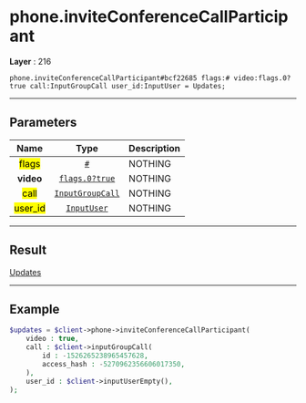 # phone.inviteConferenceCallParticipant

**Layer** : 216

```tl
phone.inviteConferenceCallParticipant#bcf22685 flags:# video:flags.0?true call:InputGroupCall user_id:InputUser = Updates;
```

---

## Parameters

| Name | Type | Description |
| :---: | :---: | :--- |
| <mark>flags</mark> | [`#`](type/#) | NOTHING |
| **video** | [`flags.0?true`](type/true) | NOTHING |
| <mark>call</mark> | [`InputGroupCall`](type/InputGroupCall) | NOTHING |
| <mark>user_id</mark> | [`InputUser`](type/InputUser) | NOTHING |

---

## Result

[Updates](type/Updates)

---

## Example

```php
$updates = $client->phone->inviteConferenceCallParticipant(
	video : true,
	call : $client->inputGroupCall(
		id : -1526265238965457628,
		access_hash : -5270962356606017350,
	),
	user_id : $client->inputUserEmpty(),
);
```